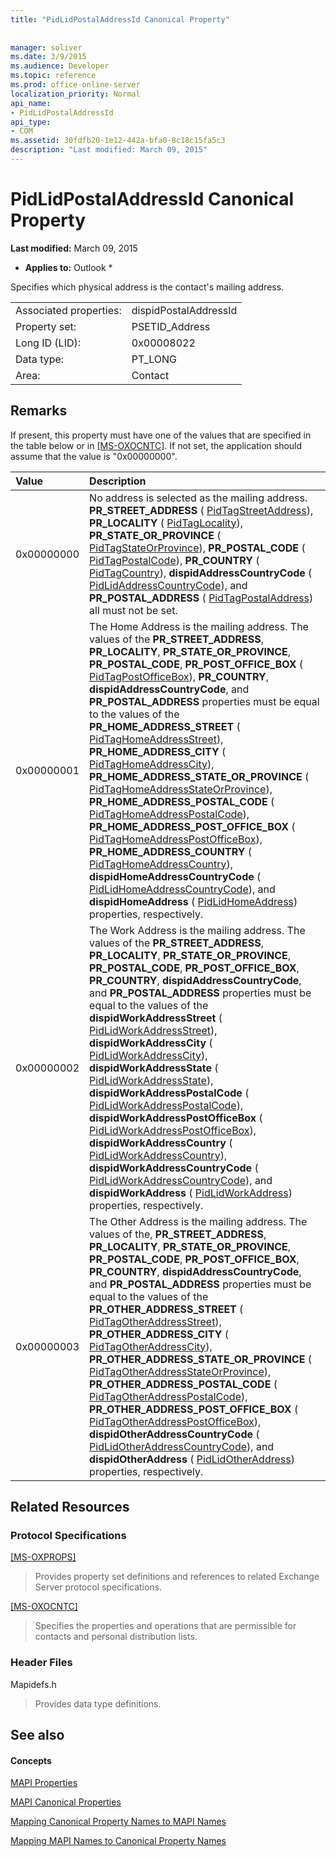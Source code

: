 ```yaml
---
title: "PidLidPostalAddressId Canonical Property"
 
 
manager: soliver
ms.date: 3/9/2015
ms.audience: Developer
ms.topic: reference
ms.prod: office-online-server
localization_priority: Normal
api_name:
- PidLidPostalAddressId
api_type:
- COM
ms.assetid: 30fdfb20-1e12-442a-bfa0-8c18c15fa5c3
description: "Last modified: March 09, 2015"
---
```


# PidLidPostalAddressId Canonical Property

 **Last modified:** March 09, 2015 
  
 * **Applies to:** Outlook * 
  
Specifies which physical address is the contact's mailing address.
  
|||
|:-----|:-----|
|Associated properties:  <br/> |dispidPostalAddressId  <br/> |
|Property set:  <br/> |PSETID_Address  <br/> |
|Long ID (LID):  <br/> |0x00008022  <br/> |
|Data type:  <br/> |PT_LONG  <br/> |
|Area:  <br/> |Contact  <br/> |
   
## Remarks

If present, this property must have one of the values that are specified in the table below or in [[MS-OXOCNTC]](http://msdn.microsoft.com/library/9b636532-9150-4836-9635-9c9b756c9ccf%28Office.15%29.aspx). If not set, the application should assume that the value is "0x00000000".
  
|**Value**|**Description**|
|:-----|:-----|
|0x00000000  <br/> |No address is selected as the mailing address. **PR_STREET_ADDRESS** ( [PidTagStreetAddress](pidtagstreetaddress-canonical-property.md)), **PR_LOCALITY** ( [PidTagLocality](pidtaglocality-canonical-property.md)), **PR_STATE_OR_PROVINCE** ( [PidTagStateOrProvince](pidtagstateorprovince-canonical-property.md)), **PR_POSTAL_CODE** ( [PidTagPostalCode](pidtagpostalcode-canonical-property.md)), **PR_COUNTRY** ( [PidTagCountry](pidtagcountry-canonical-property.md)), **dispidAddressCountryCode** ( [PidLidAddressCountryCode](pidlidaddresscountrycode-canonical-property.md)), and **PR_POSTAL_ADDRESS** ( [PidTagPostalAddress](pidtagpostaladdress-canonical-property.md)) all must not be set.  <br/> |
|0x00000001  <br/> |The Home Address is the mailing address. The values of the **PR_STREET_ADDRESS**, **PR_LOCALITY**, **PR_STATE_OR_PROVINCE**, **PR_POSTAL_CODE**, **PR_POST_OFFICE_BOX** ( [PidTagPostOfficeBox](pidtagpostofficebox-canonical-property.md)), **PR_COUNTRY**, **dispidAddressCountryCode**, and **PR_POSTAL_ADDRESS** properties must be equal to the values of the **PR_HOME_ADDRESS_STREET** ( [PidTagHomeAddressStreet](pidtaghomeaddressstreet-canonical-property.md)), **PR_HOME_ADDRESS_CITY** ( [PidTagHomeAddressCity](pidtaghomeaddresscity-canonical-property.md)), **PR_HOME_ADDRESS_STATE_OR_PROVINCE** ( [PidTagHomeAddressStateOrProvince](pidtaghomeaddressstateorprovince-canonical-property.md)), **PR_HOME_ADDRESS_POSTAL_CODE** ( [PidTagHomeAddressPostalCode](pidtaghomeaddresspostalcode-canonical-property.md)), **PR_HOME_ADDRESS_POST_OFFICE_BOX** ( [PidTagHomeAddressPostOfficeBox](pidtaghomeaddresspostofficebox-canonical-property.md)), **PR_HOME_ADDRESS_COUNTRY** ( [PidTagHomeAddressCountry](pidtaghomeaddresscountry-canonical-property.md)), **dispidHomeAddressCountryCode** ( [PidLidHomeAddressCountryCode](pidlidhomeaddresscountrycode-canonical-property.md)), and **dispidHomeAddress** ( [PidLidHomeAddress](pidlidhomeaddress-canonical-property.md)) properties, respectively.  <br/> |
|0x00000002  <br/> |The Work Address is the mailing address. The values of the **PR_STREET_ADDRESS**, **PR_LOCALITY**, **PR_STATE_OR_PROVINCE**, **PR_POSTAL_CODE**, **PR_POST_OFFICE_BOX**, **PR_COUNTRY**, **dispidAddressCountryCode**, and **PR_POSTAL_ADDRESS** properties must be equal to the values of the **dispidWorkAddressStreet** ( [PidLidWorkAddressStreet](pidlidworkaddressstreet-canonical-property.md)), **dispidWorkAddressCity** ( [PidLidWorkAddressCity](pidlidworkaddresscity-canonical-property.md)), **dispidWorkAddressState** ( [PidLidWorkAddressState](pidlidworkaddressstate-canonical-property.md)), **dispidWorkAddressPostalCode** ( [PidLidWorkAddressPostalCode](pidlidworkaddresspostalcode-canonical-property.md)), **dispidWorkAddressPostOfficeBox** ( [PidLidWorkAddressPostOfficeBox](pidlidworkaddresspostofficebox-canonical-property.md)), **dispidWorkAddressCountry** ( [PidLidWorkAddressCountry](pidlidworkaddresscountry-canonical-property.md)), **dispidWorkAddressCountryCode** ( [PidLidWorkAddressCountryCode](pidlidworkaddresscountrycode-canonical-property.md)), and **dispidWorkAddress** ( [PidLidWorkAddress](pidlidworkaddress-canonical-property.md)) properties, respectively.  <br/> |
|0x00000003  <br/> |The Other Address is the mailing address. The values of the, **PR_STREET_ADDRESS**, **PR_LOCALITY**, **PR_STATE_OR_PROVINCE**, **PR_POSTAL_CODE**, **PR_POST_OFFICE_BOX**, **PR_COUNTRY**, **dispidAddressCountryCode**, and **PR_POSTAL_ADDRESS** properties must be equal to the values of the **PR_OTHER_ADDRESS_STREET** ( [PidTagOtherAddressStreet](pidtagotheraddressstreet-canonical-property.md)), **PR_OTHER_ADDRESS_CITY** ( [PidTagOtherAddressCity](pidtagotheraddresscity-canonical-property.md)), **PR_OTHER_ADDRESS_STATE_OR_PROVINCE** ( [PidTagOtherAddressStateOrProvince](pidtagotheraddressstateorprovince-canonical-property.md)), **PR_OTHER_ADDRESS_POSTAL_CODE** ( [PidTagOtherAddressPostalCode](pidtagotheraddresspostalcode-canonical-property.md)), **PR_OTHER_ADDRESS_POST_OFFICE_BOX** ( [PidTagOtherAddressPostOfficeBox](pidtagotheraddresspostofficebox-canonical-property.md)), **dispidOtherAddressCountryCode** ( [PidLidOtherAddressCountryCode](pidlidotheraddresscountrycode-canonical-property.md)), and **dispidOtherAddress** ( [PidLidOtherAddress](pidlidotheraddress-canonical-property.md)) properties, respectively.  <br/> |
   
## Related Resources

### Protocol Specifications

[[MS-OXPROPS]](http://msdn.microsoft.com/library/f6ab1613-aefe-447d-a49c-18217230b148%28Office.15%29.aspx)
  
> Provides property set definitions and references to related Exchange Server protocol specifications.
    
[[MS-OXOCNTC]](http://msdn.microsoft.com/library/9b636532-9150-4836-9635-9c9b756c9ccf%28Office.15%29.aspx)
  
> Specifies the properties and operations that are permissible for contacts and personal distribution lists.
    
### Header Files

Mapidefs.h
  
> Provides data type definitions.
    
## See also

#### Concepts

[MAPI Properties](mapi-properties.md)
  
[MAPI Canonical Properties](mapi-canonical-properties.md)
  
[Mapping Canonical Property Names to MAPI Names](mapping-canonical-property-names-to-mapi-names.md)
  
[Mapping MAPI Names to Canonical Property Names](mapping-mapi-names-to-canonical-property-names.md)

